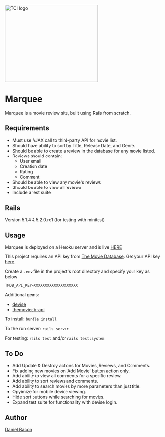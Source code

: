 <img src="https://www.teachtci.com/wp-content/themes/tci/img/tci-logo.svg" alt="TCI logo" width="300" height="250">

Marquee
=======
Marquee is a movie review site, built using Rails from scratch.

Requirements
------------
 * Must use AJAX call to third-party API for movie list.
 * Should have ability to sort by Title, Release Date, and Genre.
 * Should be able to create a review in the database for any movie listed.
 * Reviews should contain:
   * User email
   * Creation date
   * Rating
   * Comment
 * Should be able to view any movie's reviews
 * Should be able to view all reviews
 * Include a test suite

Rails
-----
Version 5.1.4 & 5.2.0.rc1 (for testing with minitest)

Usage
-----
Marquee is deployed on a Heroku server and is live [HERE](https://floating-headland-30274.herokuapp.com/)

This project requires an API key from [The Movie Database](https://www.google.com.ph/url?sa=t&rct=j&q=&esrc=s&source=web&cd=1&cad=rja&uact=8&ved=0ahUKEwiCtZOXnfrSAhXDNpQKHZShCg0QFggaMAA&url=https%3A%2F%2Fwww.themoviedb.org%2Fen&usg=AFQjCNFc2kOBuTnm_SAprWVGDgKKH4nJsA). Get your API key [here](https://www.themoviedb.org/account).

Create a `.env` file in the project's root directory and specify your key as below
```
TMDB_API_KEY=XXXXXXXXXXXXXXXXXXXX
```

Additional gems:
  * [devise](https://github.com/plataformatec/devise) 
  * [themoviedb-api](https://github.com/18Months/themoviedb-api)

To install: `bundle install`

To the run server: `rails server`

For testing: `rails test` and/or `rails test:system`

To Do
-----

 * Add Update & Destroy actions for Movies, Reviews, and Comments.
 * Fix adding new movies on 'Add Movie' button action only.
 * Add ability to view all comments for a specific review.
 * Add ability to sort reviews and comments.
 * Add ability to search movies by more parameters than just title.
 * Opyimize for mobile device viewing.
 * Hide sort buttons while searching for movies.
 * Expand test suite for functionality with devise login.

Author
------
[Daniel Bacon](https://github.com/dfbacon)
